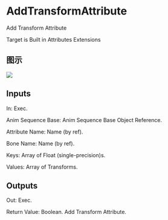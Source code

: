 # AddTransformAttribute

Add Transform Attribute

Target is Built in Attributes Extensions

## 图示

![]($-20221218-18021445.png)

## Inputs

In: Exec.

Anim Sequence Base: Anim Sequence Base Object Reference.

Attribute Name: Name (by ref).

Bone Name: Name (by ref).

Keys: Array of Float (single-precision)s.

Values: Array of Transforms.  

## Outputs

Out: Exec.

Return Value: Boolean. Add Transform Attribute.

